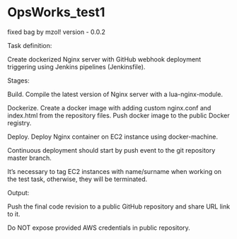 # OpsWorks_test1

fixed bag by mzol! 
version - 0.0.2

Task definition:

Create dockerized Nginx server with GitHub webhook deployment triggering using Jenkins pipelines (Jenkinsfile). 

Stages:

Build. Compile the latest version of Nginx server with a lua-nginx-module.

Dockerize. Create a docker image with adding custom nginx.conf and index.html from the repository files. Push docker image to the public Docker registry.

Deploy. Deploy Nginx container on EC2 instance using docker-machine.


Continuous deployment should start by push event to the git repository master branch.


It’s necessary to tag EC2 instances with name/surname when working on the test task, otherwise, they will be terminated.


Output: 


Push the final code revision to a public GitHub repository and share URL link to it.

Do NOT expose provided AWS credentials in public repository.  
